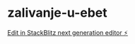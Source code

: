 # zalivanje-u-ebet

[Edit in StackBlitz next generation editor ⚡️](https://stackblitz.com/~/github.com/anouk1961/zalivanje-u-ebet)